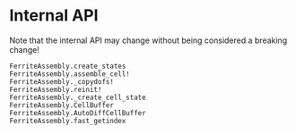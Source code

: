 # Internal API
Note that the internal API may change without being considered a breaking change!

```@docs
FerriteAssembly.create_states
FerriteAssembly.assemble_cell!
FerriteAssembly._copydofs!
FerriteAssembly.reinit!
FerriteAssembly._create_cell_state
FerriteAssembly.CellBuffer
FerriteAssembly.AutoDiffCellBuffer
FerriteAssembly.fast_getindex
```